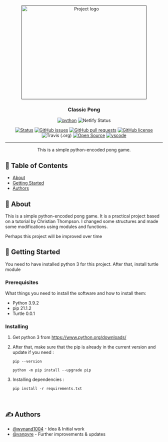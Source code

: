 <p align="center">
   <a href="" rel="noopener">
   <img width=400px height=300px src=
      "https://raw.githubusercontent.com/vanpyre/classic-pong/main/image/logo.jpg"
       alt="Project logo"></a>
</p>

<h3 align="center">Classic Pong</h3>

<div align="center">

[![python](https://img.shields.io/badge/Python-016c8c?style=f&logo=python&logoColor=yellow)](https://www.python.org/)
![Netlify Status](https://api.netlify.com/api/v1/badges/80034408-1313-4786-acbd-fcc665f1c608/deploy-status?logo=netlify)

[![Status](https://img.shields.io/badge/repo_status-WIP-orange?labelolor=black)](https://media.giphy.com/media/61XS37iBats8J3QLwF/giphy.gif)
[![GitHub issues](https://img.shields.io/github/issues/vanpyre/classic-pong?color=red&label=issues&logo=github&logoColor=red)](https://github.com/vanpyre/classic-pong/issues)
[![GitHub pull requests](https://img.shields.io/github/issues-pr/vanpyre/classic-pong?color=flat&label=pull%20requests&logo=github&logoColor=green)](https://github.com/vanpyre/classic-pong/pulls)
[![GitHub license](https://img.shields.io/github/license/vanpyre/classic-pong?color=flat&logo=gnu)](https://github.com/vanpyre/classic-pong/blob/main/LICENSE.MD)
![Travis (.org)](https://img.shields.io/travis/vanpyre/classic-pong?logo=travis&color=white)
[![Open Source](https://badgen.net/badge/Open%20Source%20/Yes%21/green?icon=https://www.vectorlogo.zone/logos/opensource/opensource-icon.svg)](https://github.com/OpenSourceOrg)
[![vscode](https://img.shields.io/badge/FOR_CODING-gray?style=flat&labelColor=gray&logo=visual-studio-code&logoColor=blue)](https://code.visualstudio.com/)



</div>

---

<p align="center"> This is a simple python-encoded pong game.
    <br> 
</p>

## 📝 Table of Contents

- [About](#about)
- [Getting Started](#getting_started)
- [Authors](#authors)
<!-- - [Deployment](#deployment) -->
<!-- - [Usage](#usage) -->
<!-- - [Built Using](#built_using) -->
<!-- - [TODO](../TODO.md) -->
<!-- - [Contributing](../CONTRIBUTING.md) -->
<!-- - [Acknowledgments](#acknowledgement) -->

## 🧐 About <a name = "about"></a>

This is a simple python-encoded pong game. It is a practical project based on a tutorial by Christian Thompson. I changed some structures and made some modifications using modules and functions.

Perhaps this project will be improved over time

## 🏁 Getting Started <a name = "getting_started"></a>

You need to have installed python 3 for this project. After that, install turtle module

### Prerequisites

What things you need to install the software and how to install them:
* Python 3.9.2
* pip 21.1.2
* Turtle 0.0.1
   


### Installing
1. Get python 3 from https://www.python.org/downloads/ 

2. After that, make sure that the pip is already in the current version
and update if you need :

   ```
   pip --version

   python -m pip install --upgrade pip
   ```

1. Installing dependencies :
   

   ```
   pip install -r requirements.txt
   ```
<br>

<!-- ## 🔧 Running the tests <a name = "tests"></a>

Explain how to run the automated tests for this system.

### Break down into end to end tests

Explain what these tests test and why

```
Give an example
```

### And coding style tests

Explain what these tests test and why

```
Give an example
```

## 🎈 Usage <a name="usage"></a>

Add notes about how to use the system.

## 🚀 Deployment <a name = "deployment"></a>

Add additional notes about how to deploy this on a live system.

## ⛏️ Built Using <a name = "built_using"></a>

- [MongoDB](https://www.mongodb.com/) - Database
- [Express](https://expressjs.com/) - Server Framework
- [VueJs](https://vuejs.org/) - Web Framework
- [NodeJs](https://nodejs.org/en/) - Server Environment -->

## ✍️ Authors <a name = "authors"></a>

- [@wynand1004](https://github.com/wynand1004) - Idea & Initial work
- [@vanpyre](https://github.com/vanpyre) - Further improvements & updates

<!-- See also the list of [contributors](https://github.com/kylelobo/The-Documentation-Compendium/contributors) who participated in this project. -->

<!-- ## 🎉 Acknowledgements <a name = "acknowledgement"></a>

- Hat tip to anyone whose code was used
- Inspiration
- References -->
